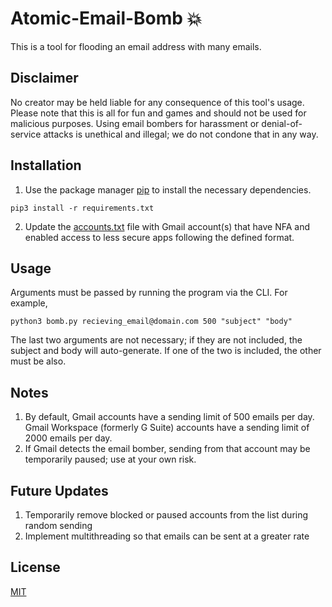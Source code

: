 # Atomic-Email-Bomb 💥

This is a tool for flooding an email address with many emails.

## Disclaimer
No creator may be held liable for any consequence of this tool's usage. Please note that this is all for fun and games and should not be used for malicious purposes. Using email bombers for harassment or denial-of-service attacks is unethical and illegal; we do not condone that in any way.

## Installation

1. Use the package manager [pip](https://pip.pypa.io/en/stable/) to install the necessary dependencies.
```
pip3 install -r requirements.txt
```
2. Update the [accounts.txt](/bomber/accounts.txt) file with Gmail account(s) that have NFA and enabled access to less secure apps following the defined format.

## Usage
Arguments must be passed by running the program via the CLI. For example,
```
python3 bomb.py recieving_email@domain.com 500 "subject" "body"
```
The last two arguments are not necessary; if they are not included, the subject and body will auto-generate. If one of the two is included, the other must be also.

## Notes
1. By default, Gmail accounts have a sending limit of 500 emails per day. Gmail Workspace (formerly G Suite) accounts have a sending limit of 2000 emails per day.
2. If Gmail detects the email bomber, sending from that account may be temporarily paused; use at your own risk.

## Future Updates
1. Temporarily remove blocked or paused accounts from the list during random sending
2. Implement multithreading so that emails can be sent at a greater rate

## License
[MIT](https://github.com/zeyad-mansour/atomic-email-bomb/blob/main/LICENSE)
